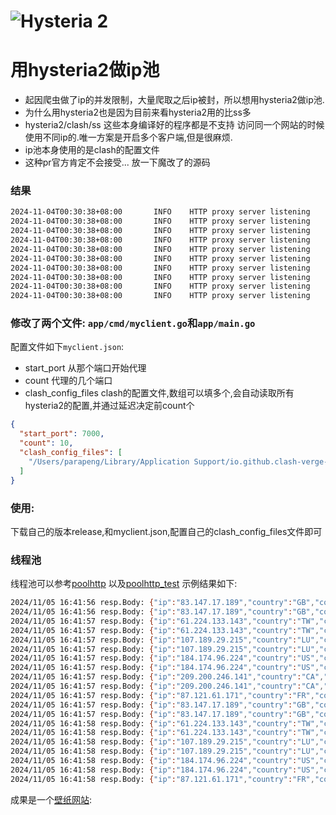 # ![Hysteria 2](logo.svg)

# 用hysteria2做ip池
+ 起因爬虫做了ip的并发限制，大量爬取之后ip被封，所以想用hysteria2做ip池.
+ 为什么用hysteria2也是因为目前来看hysteria2用的比ss多
+ hysteria2/clash/ss 这些本身编译好的程序都是不支持 访问同一个网站的时候使用不同ip的.唯一方案是开启多个客户端,但是很麻烦.
+ ip池本身使用的是clash的配置文件
+ 这种pr官方肯定不会接受... 放一下魔改了的源码
### 结果
```bash
2024-11-04T00:30:38+08:00       INFO    HTTP proxy server listening     {"addr": "127.0.0.1:8080"}
2024-11-04T00:30:38+08:00       INFO    HTTP proxy server listening     {"addr": "127.0.0.1:8088"}
2024-11-04T00:30:38+08:00       INFO    HTTP proxy server listening     {"addr": "127.0.0.1:8085"}
2024-11-04T00:30:38+08:00       INFO    HTTP proxy server listening     {"addr": "127.0.0.1:8086"}
2024-11-04T00:30:38+08:00       INFO    HTTP proxy server listening     {"addr": "127.0.0.1:8089"}
2024-11-04T00:30:38+08:00       INFO    HTTP proxy server listening     {"addr": "127.0.0.1:8081"}
2024-11-04T00:30:38+08:00       INFO    HTTP proxy server listening     {"addr": "127.0.0.1:8084"}
2024-11-04T00:30:38+08:00       INFO    HTTP proxy server listening     {"addr": "127.0.0.1:8082"}
2024-11-04T00:30:38+08:00       INFO    HTTP proxy server listening     {"addr": "127.0.0.1:8087"}
2024-11-04T00:30:38+08:00       INFO    HTTP proxy server listening     {"addr": "127.0.0.1:8083"}
```

### 修改了两个文件: `app/cmd/myclient.go`和`app/main.go`

配置文件如下`myclient.json`:  
+ start_port 从那个端口开始代理
+ count 代理的几个端口
+ clash_config_files clash的配置文件,数组可以填多个,会自动读取所有hysteria2的配置,并通过延迟决定前count个
```json
{
  "start_port": 7000,
  "count": 10,
  "clash_config_files": [
    "/Users/parapeng/Library/Application Support/io.github.clash-verge-rev.clash-verge-rev/profiles/ROO5OxI3HLEr.yaml"
  ]
}
```
### 使用:
下载自己的版本release,和myclient.json,配置自己的clash_config_files文件即可
### 线程池
线程池可以参考[poolhttp](https://github.com/pzx521521/pixelcut/blob/master/poolhttp.go)
以及[poolhttp_test](https://github.com/pzx521521/pixelcut/blob/master/poolhttp_test.go)
示例结果如下:
```bash
2024/11/05 16:41:56 resp.Body: {"ip":"83.147.17.189","country":"GB","country_name":"United Kingdom","region_code":"ENG","in_eu":true,"continent":"EU"}
2024/11/05 16:41:56 resp.Body: {"ip":"83.147.17.189","country":"GB","country_name":"United Kingdom","region_code":"ENG","in_eu":true,"continent":"EU"}
2024/11/05 16:41:57 resp.Body: {"ip":"61.224.133.143","country":"TW","country_name":"Taiwan","region_code":"TXG","in_eu":false,"continent":"AS"}
2024/11/05 16:41:57 resp.Body: {"ip":"61.224.133.143","country":"TW","country_name":"Taiwan","region_code":"TXG","in_eu":false,"continent":"AS"}
2024/11/05 16:41:57 resp.Body: {"ip":"107.189.29.215","country":"LU","country_name":"Luxembourg","region_code":"LU","in_eu":true,"continent":"EU"}
2024/11/05 16:41:57 resp.Body: {"ip":"107.189.29.215","country":"LU","country_name":"Luxembourg","region_code":"LU","in_eu":true,"continent":"EU"}
2024/11/05 16:41:57 resp.Body: {"ip":"184.174.96.224","country":"US","country_name":"United States","region_code":"DE","in_eu":false,"continent":"NA"}
2024/11/05 16:41:57 resp.Body: {"ip":"184.174.96.224","country":"US","country_name":"United States","region_code":"DE","in_eu":false,"continent":"NA"}
2024/11/05 16:41:57 resp.Body: {"ip":"209.200.246.141","country":"CA","country_name":"Canada","region_code":"ON","in_eu":false,"continent":"NA"}
2024/11/05 16:41:57 resp.Body: {"ip":"209.200.246.141","country":"CA","country_name":"Canada","region_code":"ON","in_eu":false,"continent":"NA"}
2024/11/05 16:41:57 resp.Body: {"ip":"87.121.61.171","country":"FR","country_name":"France","region_code":"GES","in_eu":true,"continent":"EU"}
2024/11/05 16:41:57 resp.Body: {"ip":"83.147.17.189","country":"GB","country_name":"United Kingdom","region_code":"ENG","in_eu":true,"continent":"EU"}
2024/11/05 16:41:57 resp.Body: {"ip":"83.147.17.189","country":"GB","country_name":"United Kingdom","region_code":"ENG","in_eu":true,"continent":"EU"}
2024/11/05 16:41:58 resp.Body: {"ip":"61.224.133.143","country":"TW","country_name":"Taiwan","region_code":"TXG","in_eu":false,"continent":"AS"}
2024/11/05 16:41:58 resp.Body: {"ip":"61.224.133.143","country":"TW","country_name":"Taiwan","region_code":"TXG","in_eu":false,"continent":"AS"}
2024/11/05 16:41:58 resp.Body: {"ip":"107.189.29.215","country":"LU","country_name":"Luxembourg","region_code":"LU","in_eu":true,"continent":"EU"}
2024/11/05 16:41:58 resp.Body: {"ip":"107.189.29.215","country":"LU","country_name":"Luxembourg","region_code":"LU","in_eu":true,"continent":"EU"}
2024/11/05 16:41:58 resp.Body: {"ip":"184.174.96.224","country":"US","country_name":"United States","region_code":"DE","in_eu":false,"continent":"NA"}
2024/11/05 16:41:58 resp.Body: {"ip":"184.174.96.224","country":"US","country_name":"United States","region_code":"DE","in_eu":false,"continent":"NA"}
2024/11/05 16:41:58 resp.Body: {"ip":"87.121.61.171","country":"FR","country_name":"France","region_code":"GES","in_eu":true,"continent":"EU"}

```

成果是一个[壁纸网站](https://paral.us.kg/):